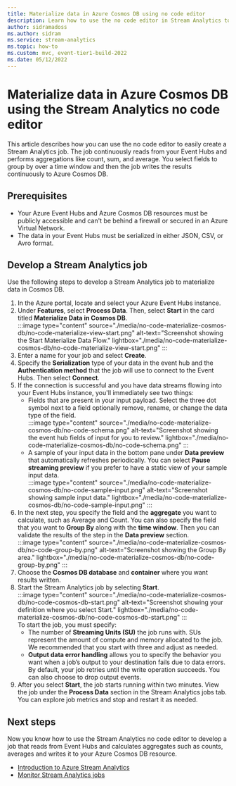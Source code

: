 ```yaml
---
title: Materialize data in Azure Cosmos DB using no code editor
description: Learn how to use the no code editor in Stream Analytics to materialize data from Event Hubs to Cosmos DB.
author: sidramadoss
ms.author: sidram
ms.service: stream-analytics
ms.topic: how-to
ms.custom: mvc, event-tier1-build-2022
ms.date: 05/12/2022
---
```

# Materialize data in Azure Cosmos DB using the Stream Analytics no code editor

This article describes how you can use the no code editor to easily create a Stream Analytics job. The job continuously reads from your Event Hubs and performs aggregations like count, sum, and average. You select fields to group by over a time window and then the job writes the results continuously to Azure Cosmos DB.

## Prerequisites

* Your Azure Event Hubs and Azure Cosmos DB resources must be publicly accessible and can't be behind a firewall or secured in an Azure Virtual Network.
* The data in your Event Hubs must be serialized in either JSON, CSV, or Avro format.

## Develop a Stream Analytics job

Use the following steps to develop a Stream Analytics job to materialize data in Cosmos DB.

1. In the Azure portal, locate and select your Azure Event Hubs instance.
2.	Under **Features**, select **Process Data**. Then, select **Start** in the card titled **Materialize Data in Cosmos DB**.  
    :::image type="content" source="./media/no-code-materialize-cosmos-db/no-code-materialize-view-start.png" alt-text="Screenshot showing the Start Materialize Data Flow." lightbox="./media/no-code-materialize-cosmos-db/no-code-materialize-view-start.png" :::
3.	Enter a name for your job and select **Create**.
4.	Specify the **Serialization** type of your data in the event hub and the **Authentication method** that the job will use to connect to the Event Hubs. Then select **Connect**.
5.	If the connection is successful and you have data streams flowing into your Event Hubs instance, you'll immediately see two things:
    -  Fields that are present in your input payload. Select the three dot symbol next to a field optionally remove, rename, or change the data type of the field.  
        :::image type="content" source="./media/no-code-materialize-cosmos-db/no-code-schema.png" alt-text="Screenshot showing the event hub fields of input for you to review." lightbox="./media/no-code-materialize-cosmos-db/no-code-schema.png" :::    
    - A sample of your input data in the bottom pane under **Data preview** that automatically refreshes periodically. You can select **Pause streaming preview** if you prefer to have a static view of your sample input data.  
        :::image type="content" source="./media/no-code-materialize-cosmos-db/no-code-sample-input.png" alt-text="Screenshot showing sample input data." lightbox="./media/no-code-materialize-cosmos-db/no-code-sample-input.png" :::
6.	In the next step, you specify the field and the **aggregate** you want to calculate, such as Average and Count. You can also specify the field that you want to **Group By** along with the **time window**. Then you can validate the results of the step in the **Data preview** section.  
    :::image type="content" source="./media/no-code-materialize-cosmos-db/no-code-group-by.png" alt-text="Screenshot showing the Group By area." lightbox="./media/no-code-materialize-cosmos-db/no-code-group-by.png" :::
7.	Choose the **Cosmos DB database** and **container** where you want results written.
8.	Start the Stream Analytics job by selecting **Start**.  
    :::image type="content" source="./media/no-code-materialize-cosmos-db/no-code-cosmos-db-start.png" alt-text="Screenshot showing your definition where you select Start." lightbox="./media/no-code-materialize-cosmos-db/no-code-cosmos-db-start.png" :::  
To start the job, you must specify:
    -  The number of **Streaming Units (SU)** the job runs with. SUs represent the amount of compute and memory allocated to the job. We recommended that you start with three and adjust as needed.
    - **Output data error handling** allows you to specify the behavior you want when a job’s output to your destination fails due to data errors. By default, your job retries until the write operation succeeds. You can also choose to drop  output events.
9.	After you select **Start**, the job starts running within two minutes. View the job under the **Process Data** section in the Stream Analytics jobs tab. You can explore job metrics and stop and restart it as needed.

## Next steps

Now you know how to use the Stream Analytics no code editor to develop a job that reads from Event Hubs and calculates aggregates such as counts, averages and writes it to your Azure Cosmos DB resource.

* [Introduction to Azure Stream Analytics](stream-analytics-introduction.md)
* [Monitor Stream Analytics jobs](stream-analytics-monitoring.md)
